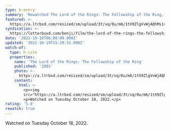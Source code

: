 ```yaml
---
type: h-entry
summary: 'Rewatched The Lord of the Rings: The Fellowship of the Ring, 2001 - ★★★★★'
featured: >-
  https://a.ltrbxd.com/resized/sm/upload/3t/vq/0u/m6/1tX9ZlgVvWjAQhMs1vAfsYpi7VK-0-600-0-900-crop.jpg?v=30bbb824e1
syndication: >-
  https://letterboxd.com/benji/film/the-lord-of-the-rings-the-fellowship-of-the-ring/3/
date: '2022-10-18T06:00:00.000Z'
updated: '2022-10-19T15:29:31.000Z'
watch-of:
  type: h-cite
  properties:
    name: 'The Lord of the Rings: The Fellowship of the Ring'
    published: '2001'
    photo: >-
      https://a.ltrbxd.com/resized/sm/upload/3t/vq/0u/m6/1tX9ZlgVvWjAQhMs1vAfsYpi7VK-0-600-0-900-crop.jpg?v=30bbb824e1
    content:
      html: >-
        <p><img
        src="https://a.ltrbxd.com/resized/sm/upload/3t/vq/0u/m6/1tX9ZlgVvWjAQhMs1vAfsYpi7VK-0-600-0-900-crop.jpg?v=30bbb824e1"/></p>
        <p>Watched on Tuesday October 18, 2022.</p>
rating: '5.0'
rewatch: true
---
```

Watched on Tuesday October 18, 2022.

